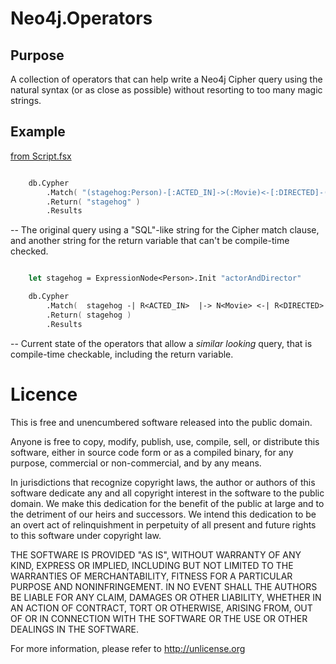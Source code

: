 # Neo4j.Operators

## Purpose 
A collection of operators that can help write a Neo4j Cipher query
using the natural syntax (or as close as possible)
without resorting to too many magic strings.

## Example

[from Script.fsx](Script.fsx)

```` fsharp

    db.Cypher
        .Match( "(stagehog:Person)-[:ACTED_IN]->(:Movie)<-[:DIRECTED]-(stagehog)" )  
        .Return( "stagehog" )
        .Results

````
-- The original query using a "SQL"-like string for the Cipher match clause, 
and another string for the return variable that can't be compile-time checked.

```` fsharp

    let stagehog = ExpressionNode<Person>.Init "actorAndDirector" 

    db.Cypher
        .Match(  stagehog -| R<ACTED_IN>  |-> N<Movie> <-| R<DIRECTED> |- stagehog  )   
        .Return( stagehog )
        .Results

````
-- Current state of the operators that allow a _similar looking_ query,
that is compile-time checkable, including the return variable.



# Licence

This is free and unencumbered software released into the public domain.

Anyone is free to copy, modify, publish, use, compile, sell, or
distribute this software, either in source code form or as a compiled
binary, for any purpose, commercial or non-commercial, and by any
means.

In jurisdictions that recognize copyright laws, the author or authors
of this software dedicate any and all copyright interest in the
software to the public domain. We make this dedication for the benefit
of the public at large and to the detriment of our heirs and
successors. We intend this dedication to be an overt act of
relinquishment in perpetuity of all present and future rights to this
software under copyright law.

THE SOFTWARE IS PROVIDED "AS IS", WITHOUT WARRANTY OF ANY KIND,
EXPRESS OR IMPLIED, INCLUDING BUT NOT LIMITED TO THE WARRANTIES OF
MERCHANTABILITY, FITNESS FOR A PARTICULAR PURPOSE AND NONINFRINGEMENT.
IN NO EVENT SHALL THE AUTHORS BE LIABLE FOR ANY CLAIM, DAMAGES OR
OTHER LIABILITY, WHETHER IN AN ACTION OF CONTRACT, TORT OR OTHERWISE,
ARISING FROM, OUT OF OR IN CONNECTION WITH THE SOFTWARE OR THE USE OR
OTHER DEALINGS IN THE SOFTWARE.

For more information, please refer to <http://unlicense.org>
